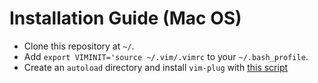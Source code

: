 # Installation Guide (Mac OS)
- Clone this repository at `~/`.
- Add `export VIMINIT='source ~/.vim/.vimrc` to your `~/.bash_profile`.
- Create an `autoload` directory and install `vim-plug` with [this script](https://github.com/junegunn/vim-plug#vim) 
